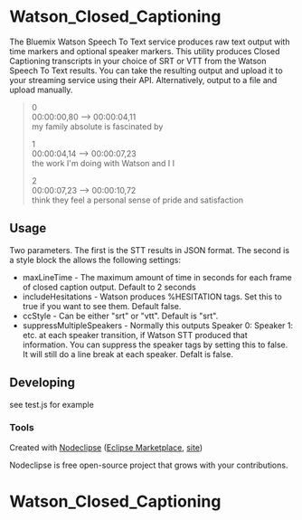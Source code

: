 # Watson\_Closed\_Captioning
The Bluemix Watson Speech To Text service produces raw text output with time markers and optional speaker markers. This utility produces Closed Captioning transcripts in your choice of SRT or VTT from the Watson Speech To Text results. You can take the resulting output and upload it to your streaming service using their API. Alternatively, output to a file and upload manually.

>0  
>00:00:00,80 --> 00:00:04,11  
>my family absolute is fascinated by  
>   
>1  
>00:00:04,14 --> 00:00:07,23  
>the work I'm doing with Watson and I I  
>   
>2  
>00:00:07,23 --> 00:00:10,72  
>think they feel a personal sense of pride and satisfaction  
>   


## Usage
Two parameters. The first is the STT results in JSON format. The second is a style block the allows the following settings:

* maxLineTime - The maximum amount of time in seconds for each frame of closed caption output. Default to 2 seconds
* includeHesitations - Watson produces %HESITATION tags. Set this to true if you want to see them. Default false.
* ccStyle - Can be either "srt" or "vtt". Default is "srt". 
* suppressMultipleSpeakers - Normally this outputs Speaker 0: Speaker 1: etc. at each speaker transition, if Watson STT produced that information. You can suppress the speaker tags by setting this to false. It will still do a line break at each speaker. Defalt is false.


## Developing

see test.js for example

### Tools

Created with [Nodeclipse](https://github.com/Nodeclipse/nodeclipse-1)
 ([Eclipse Marketplace](http://marketplace.eclipse.org/content/nodeclipse), [site](http://www.nodeclipse.org))   

Nodeclipse is free open-source project that grows with your contributions.
# Watson\_Closed\_Captioning
